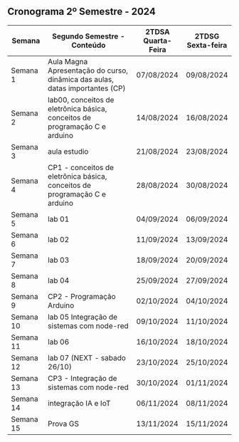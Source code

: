 
## Cronograma 2º Semestre - 2024 


| Semana    | Segundo Semestre - Conteúdo                                                     | 2TDSA<br>Quarta-Feira | 2TDSG<br>Sexta-feira |
| --------- | ------------------------------------------------------------------------------- | --------------------- | -------------------- |
| Semana 1  | Aula Magna<br>Apresentação do curso, dinâmica das aulas, datas importantes (CP) | 07/08/2024            | 09/08/2024           |
| Semana 2  |   lab00, conceitos de eletrônica básica, conceitos de programação C e arduino   | 14/08/2024            | 16/08/2024           |
| Semana 3  |  aula estudio                                                                   | 21/08/2024            | 23/08/2024           |
| Semana 4  | CP1 - conceitos de eletrônica básica, conceitos de programação C e arduino      | 28/08/2024            | 30/08/2024           |
| Semana 5  | lab 01                                                                          | 04/09/2024            | 06/09/2024           |
| Semana 6  | lab 02                                                                          | 11/09/2024            | 13/09/2024           |
| Semana 7  | lab 03                                                                          | 18/09/2024            | 20/09/2024           |
| Semana 8  | lab 04                                                                          | 25/09/2024            | 27/09/2024           |
| Semana 9  | CP2 - Programação Arduino                                                       | 02/10/2024            | 04/10/2024           |
| Semana 10 | lab 05  Integração de sistemas com node-red                                     | 09/10/2024            | 11/10/2024           |
| Semana 11 | lab 06                                                                          | 16/10/2024            | 18/10/2024           |
| Semana 12 | lab 07      (NEXT - sabado 26/10)                                               | 23/10/2024            | 25/10/2024           |
| Semana 13 | CP3 - Integração de sistemas com node-red                                       | 30/10/2024            | 01/11/2024           |
| Semana 14 | integração IA e IoT                                                             | 06/11/2024            | 08/11/2024           |
| Semana 15 | Prova GS                                                                        | 13/11/2024            | 15/11/2024           |

<!-- 

## Cronograma 1º Semestre - 2024 


| Semana   | Conteúdo                                                               | 2TDSB<br>Segunda-feira | 2TDSA<br>Quarta-Feira | 2TDSPH<br>Sexta-Feira |
| -------- | ---------------------------------------------------------------------- | ---------------------- | --------------------- | --------------------- |
| Semana 1 | Lançamento Desafio CP2 - 20% de conclusão do desafio.                  | 08/04/2024             | 10/04/2024            | 12/04/2024            |
| Semana 2 | Laboratório TensorFlow - teoria e prática                              | 15/04/2024             | 17/04/2024            | 19/04/2024            |
| Semana 3 | Aula Estúdio para o desenvolvimento do desafio CP2 - 50% de conclusão. | 22/04/2024             | 24/04/2024            | 26/04/2024            |
| Semana 4 | Laboratório TensorFlow - teoria e prática                              | 29/04/2024             | 01/05/2024            | 03/05/2024            |
| Semana 5 | Aula Estúdio para o desenvolvimento do desafio CP2 - 80% de conclusão. | 06/05/2024             | 08/05/2024            | 10/05/2024            |
| Semana 6 | Laboratório prático de Deep Learning                                   | 13/05/2024             | 15/05/2024            | 17/05/2024            |
| Semana 7 | Apresentação em Ala do desafio Checkpoint 2/3                          | 20/05/2024             | 22/05/2024            | 24/05/2024            |
| Semana 8 | Avaliação Global Solution - Primeiro Semestre                          | 27/05/2024             | 29/05/2024            | 31/05/2024            |




|           | Primeiro Semestre                                                                 | 2TDSB        | 2TDSA        | 2TDSG       |
| --------- | --------------------------------------------------------------------------------- | ------------ | ------------ | ----------- |
| Semana    | Conteúdo                                                                          | Quarta-Feira | Quarta-Feira | Sexta-feira |
| --------- | --------------------------------------------------------------------------------- | ------------ | ------------ | ----------- |
| Semana 1  | Aula Magna                                                                        | 05/02/2024   | 07/02/2024   | 09/02/2024  |
|           | Apresentação do curso, dinâmica das aulas, datas importantes (CP), lançamento CP1 |              |              |             |
| Semana 2  | Dataframe: Relembrando Análise exploratória e visualização de dados               | 12/02/2024   | 14/02/2024   | 16/02/2024  |
|           |                                                                                   | Feriado      | Feriado      |             |
| Semana 3  | ML Supervisionado - Classificação                                                 | 19/02/2024   | 21/02/2024   | 23/02/2024  |
|           |                                                                                   |              |              |             |
| Semana 4  | ML Supervisionado - Regressão                                                     | 26/02/2024   | 28/02/2024   | 01/03/2024  |
|           |                                                                                   |              |              |             |
| Semana 5  | Dicas de pré processamento de dados e validação cruzada                           | 04/03/2024   | 06/03/2024   | 08/03/2024  |
|           |                                                                                   |              |              |             |
| Semana 6  | AVALIAÇÃO EM AULA CP1                                                             | 11/03/2024   | 13/03/2024   | 15/03/2024  |
|           | CP1 - Sistema preditivo ou de classificação                                       |              |              |             |
| Semana 7  | Introdução ao Deep Learning                                                       | 18/03/2024   | 20/03/2024   | 22/03/2024  |
|           | Perceptron, MLP, lançamento CP2                                                   |              |              |             |
| Semana 8  | CNN                                                                               | 25/03/2024   | 27/03/2024   | 29/03/2024  |
|           |                                                                                   |              |              | Feriado     |
| Semana 9  | CNN Continuação                                                                   | 01/04/2024   | 03/04/2024   | 05/04/2024  |
|           |                                                                                   |              |              |             |
| Semana 10 | Medidas de avaliação                                                              | 08/04/2024   | 10/04/2024   | 12/04/2024  |
|           |                                                                                   |              |              |             |
| Semana 11 | Aula estudio: Aplicação de DL                                                     | 15/04/2024   | 17/04/2024   | 19/04/2024  |
|           |                                                                                   |              |              |             |
| Semana 12 | Aula estudio Checkpoint 2                                                         | 22/04/2024   | 24/04/2024   | 26/04/2024  |
|           |                                                                                   |              |              |             |
| Semana 13 | Transfer Learning, lançamento CP3                                                 | 29/04/2024   | 01/05/2024   | 03/05/2024  |
|           |                                                                                   |              |              |             |
| Semana 14 | Redes modernas, aplicações com DL                                                 | 06/05/2024   | 08/05/2024   | 10/05/2024  |
|           |                                                                                   |              |              |             |
| Semana 15 | Continuação...                                                                    | 13/05/2024   | 15/05/2024   | 17/05/2024  |
|           | Aplicações com Yolo e deploy de aplicações.                                       |              |              |             |
| Semana 16 | AVALIAÇÃO EM AULA CP3                                                             | 20/05/2024   | 22/05/2024   | 24/05/2024  |
|           |                                                                                   |              |              |             |
| Semana 17 | Avaliação Global Solution primeiro semestre                                       | 27/05/2024   | 29/05/2024   | 31/05/2024  |
|           |                                                                                   | Prova GS     | Prova GS     | Prova GS    |



## Cronograma Segundo Semestre

| AULA | TDSA | TDSG | CONTEÚDO | LABORATÓRIO | OBSERVAÇÃO | Feriados |
|:---:|:---:|:---:|:---:|:---:|:---:|:---:|
| 1 | 02/08 | 04/08 | Estamos de volta: Conhecendo o mundo do hardware. |  | 02/08 - Retorno das aulas |  |
| 2 | 09/08 | 11/08 | Conhecendo o Arduino: Como programar, IDE, Protoboard, LED, botão | lab1 |  |  |
| 3 | 16/08 | 18/08 | Arduino: Sensores/Atuadores (KIT IoT) e usando libs externas. | lab2 |  |  |
| 4 | 23/08 | 25/08 | Trabalhar com Node-red e conhecer o protocolo MQTT | lab3 |  |  |
| 5 | 30/08 | 01/09 | Comunicação serial entre Arduino e o Node-RED | lab4 |  |  |
| 6 | 06/09 | <s>08/09</s> | Aula estudio para desenvolvimento do projeto | --- |  | 07/09 (quinta-feira) - Independência do Brasil |
| 7 | 13/09 | 15/09 | AVALIAÇÃO EM AULA CP4 (grupo)<br>CP4 - Sistemas Embarcados e IoT |  | AVALIAÇÃO EM AULA CP4 | Entrega - CP4 |
| 8 | 20/09 | 22/09 | Raspberry Pi - o que é, boot e configs iniciais | lab5 |  |  |
| 9 | 27/09 | 29/09 | Raspberry Pi: Programando os GPIO e usando outras libs  | lab6 |  |  |
| 10 | 04/10 | 06/10 | Raspberry Pi: Montando um Webserver em Flask | lab7 e lab8 |  |  |
| 11 | 11/10 | <s>13/10</s> | Aula estudio para desenvolvimento do projeto | --- |  | 12/10 (quinta-feira) - N. Sr.a Aparecida |
| 12 | 18/10 | 20/10 |  |  |  |  |
| 13 | 25/10 | 27/10 | AVALIAÇÃO EM AULA CP5 (grupo)<br>CP5 - Sistemas Embarcados e IoT |  | AVALIAÇÃO EM AULA CP5 | Entrega - CP5 |
| 14 | 01/11 | <s>03/11</s> | Aula estudio para desenvolvimento de atividades "Desafios" atrasadas. |  |  | 02/11 (quinta-feira) - Finados |
| 15 | 08/11 | 10/11 | Data final para entrega das atividades "Desafios" de AVALIAÇÃO CP6 (individual)<br>CP6 - É a méia ponderada das atividades "Desafios" lançadas ao longo do semestre. |  | NOTA CP6 |  |
| 16 | <s>15/11</s> | <s>17/11</s> | Período de aplicações das Provas Semestrais |  | Provas |  |


-->